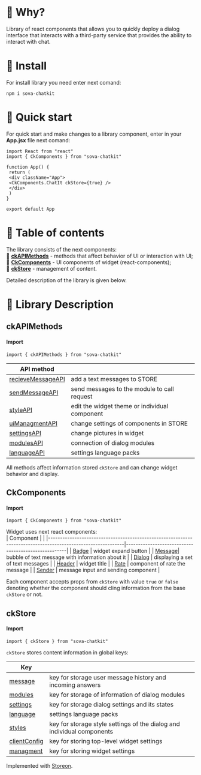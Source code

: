 # :rainbow: Why?
Library of react components that allows you to quickly deploy a dialog interface that interacts with a third-party service that provides the ability to interact with chat.

# :space_invader: Install
For install library you need enter next comand:
```
npm i sova-chatkit
```

# :rocket: Quick start
For quick start and make changes to a library component, enter in your **App.jsx** file next comand: 
```
import React from "react"
import { CkComponents } from "sova-chatkit"
 
function App() {
 return (
 <div className="App">
 <CkComponents.ChatIt ckStore={true} />
 </div>
 )
}
 
export default App
```

# :crown: Table of contents
The library consists of the next components:  
:wrench: **[ckAPIMethods](#1)** - methods that affect behavior of UI or interaction with UI;  
:unicorn: **[CkComponents](#2)** - UI components of widget (react-components);  
:blue_book: **[ckStore](#3)** - management of content.  

Detailed description of the library is given below.
 
 
 
# :memo: Library Description
## ckAPIMethods <a name="1"></a>
#### Import 
`import { ckAPIMethods } from "sova-chatkit"`

| API method                                                                                                                            |                     | 
|---------------------------------------------------------------------------------------------------------------------------------------|---------------------| 
| [recieveMessageAPI](https://github.com/sovaai/chatKit-lib/blob/master/docs/apimethods/recieveMessageAPI.md "Read about this method")  | add a text messages to STORE  |
| [sendMessageAPI](https://github.com/sovaai/chatKit-lib/blob/master/docs/apimethods/sendMessageAPI.md "Read about this method")        | send messages to the module to call request     | 
| [styleAPI](https://github.com/sovaai/chatKit-lib/blob/master/docs/apimethods/styleAPI.md "Read about this method")                    | edit the widget theme or individual component     | 
| [uiManagmentAPI](https://github.com/sovaai/chatKit-lib/blob/master/docs/apimethods/uiManagmentAPI.md "Read about this method")        | change settings of components in STORE     |
| [settingsAPI](https://github.com/sovaai/chatKit-lib/blob/master/docs/apimethods/settingsAPI.md "Read about this method")              | change pictures in widget     | 
| [modulesAPI](https://github.com/sovaai/chatKit-lib/blob/master/docs/apimethods/modulesAPI.md "Read about this method")                | connection of dialog modules   |
| [languageAPI](https://github.com/sovaai/chatKit-lib/blob/master/docs/apimethods/languageAPI%20.md "Read about this method")           | settings language packs    |

All methods affect information stored `ckStore` and can change widget behavior and display.

 
 
## CkComponents <a name="2"></a>
#### Import
`import { CkComponents } from "sova-chatkit"`  

Widget uses next react components:  
| Component                                                                                                   |                                                     | 
|-------------------------------------------------------------------------------------------------------------|-----------------------------------------------------| 
| [Badge](https://github.com/sovaai/chatKit-lib/blob/master/docs/components/badge.md "Read about badge")      | widget expand button                                |
| [Message](https://github.com/sovaai/chatKit-lib/blob/master/docs/components/message.md "Read about message")| bubble of text message with information about it    | 
| [Dialog](https://github.com/sovaai/chatKit-lib/blob/master/docs/components/dialog.md "Read about dialog")   | displaying a set of text messages                   |
| [Header](https://github.com/sovaai/chatKit-lib/blob/master/docs/components/header.md "Read about header")   | widget title                                        | 
| [Rate](https://github.com/sovaai/chatKit-lib/blob/master/docs/components/rate.md "Read about rate")         | component of rate the message                       | 
| [Sender](https://github.com/sovaai/chatKit-lib/blob/master/docs/components/sender.md "Read about sender")   | message input and sending component                 | 

Each component accepts props from `ckStore` with value `true` or `false` denoting whether the component should cling information from the base `ckStore` or not.


## ckStore<a name="3"></a>
#### Import
`import { ckStore } from "sova-chatkit"`

`ckStore` stores content information in global keys:  

| Key                                                                                                |                                                                        | 
|----------------------------------------------------------------------------------------------------|------------------------------------------------------------------------| 
| [message](https://github.com/sovaai/chatKit-lib/blob/master/docs/ckStore/message.md "Read more")   | key for storage user message history and incoming answers              |
| [modules](https://github.com/sovaai/chatKit-lib/blob/master/docs/ckStore/modules.md "Read more")   | key for storage of information of dialog modules                       | 
| [settings](https://github.com/sovaai/chatKit-lib/blob/master/docs/ckStore/settings.md "Read more") | key for storage dialog settings and its states                         |
| [language](https://github.com/sovaai/chatKit-lib/blob/master/docs/ckStore/language.md "Read more") | settings language packs                                                | 
| [styles](https://github.com/sovaai/chatKit-lib/blob/master/docs/ckStore/styles.md "Read more")     | key for storage style settings of the dialog and individual components | 
| [clientConfig](https://github.com/sovaai/chatKit-lib/blob/master/docs/ckStore/clientConfig.md "Read more") |  key for storing top-level widget settings                     | 
| [managment](https://github.com/sovaai/chatKit-lib/blob/master/docs/ckStore/managment.md "Read more")       |  key for storing widget settings                               | 

Implemented with [Storeon](https://github.com/storeon/storeon).
